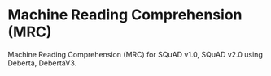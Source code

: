 # Machine Reading Comprehension (MRC)

Machine Reading Comprehension (MRC) for SQuAD v1.0, SQuAD v2.0 using Deberta, DebertaV3.
